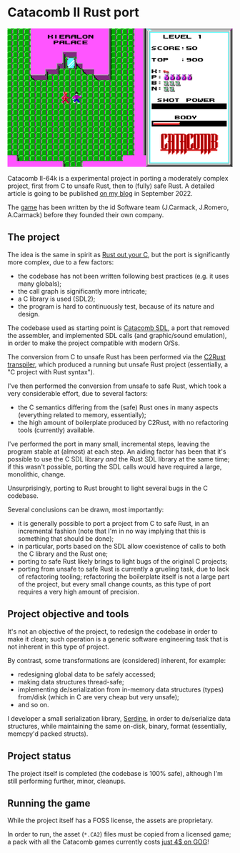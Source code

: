 # Catacomb II Rust port

![Screenshot](/misc/readme_screenshot.png?raw=true)

Catacomb II-64k is a experimental project in porting a moderately complex project, first from C to unsafe Rust, then to (fully) safe Rust. A detailed article is going to be published [on my blog](https://saveriomiroddi.github.io/) in September 2022.

The [game](https://en.wikipedia.org/wiki/Catacomb_(video_game)) has been written by the id Software team (J.Carmack, J.Romero, A.Carmack) before they founded their own company.

## The project

The idea is the same in spirit as [Rust out your C](https://www.youtube.com/watch?v=SKGVItFlK3w), but the port is significantly more complex, due to a few factors:

- the codebase has not been written following best practices (e.g. it uses many globals);
- the call graph is significantly more intricate;
- a C library is used (SDL2);
- the program is hard to continuously test, because of its nature and design.

The codebase used as starting point is [Catacomb SDL](https://github.com/Blzut3/CatacombSDL), a port that removed the assembler, and implemented SDL calls (and graphic/sound emulation), in order to make the project compatible with modern O/Ss.

The conversion from C to unsafe Rust has been performed via the [C2Rust transpiler](https://github.com/immunant/c2rust), which produced a running but unsafe Rust project (essentially, a "C project with Rust syntax").

I've then performed the conversion from unsafe to safe Rust, which took a very considerable effort, due to several factors:

- the C semantics differing from the (safe) Rust ones in many aspects (everything related to memory, essentially);
- the high amount of boilerplate produced by C2Rust, with no refactoring tools (currently) available.

I've performed the port in many small, incremental steps, leaving the program stable at (almost) at each step. An aiding factor has been that it's possible to use the C SDL library *and* the Rust SDL library at the same time; if this wasn't possible, porting the SDL calls would have required a large, monolithic, change.

Unsurprisingly, porting to Rust brought to light several bugs in the C codebase.

Several conclusions can be drawn, most importantly:

- it is generally possible to port a project from C to safe Rust, in an incremental fashion (note that I'm in no way implying that this is something that should be done);
- in particular, ports based on the SDL allow coexistence of calls to both the C library and the Rust one;
- porting to safe Rust likely brings to light bugs of the original C projects;
- porting from unsafe to safe Rust is currently a grueling task, due to lack of refactoring tooling; refactoring the boilerplate itself is not a large part of the project, but every small change counts, as this type of port requires a very high amount of precision.

## Project objective and tools

It's not an objective of the project, to redesign the codebase in order to make it clean; such operation is a generic software engineering task that is not inherent in this type of project.

By contrast, some transformations are (considered) inherent, for example:

- redesigning global data to be safely accessed;
- making data structures thread-safe;
- implementing de/serialization from in-memory data structures (types) from/disk (which in C are very cheap but very unsafe);
- and so on.

I developer a small serialization library, [Serdine](https://github.com/64kramsystem/serdine), in order to de/serialize data structures, while maintaining the same on-disk, binary, format (essentially, memcpy'd packed structs).

## Project status

The project itself is completed (the codebase is 100% safe), although I'm still performing further, minor, cleanups.

## Running the game

While the project itself has a FOSS license, the assets are proprietary.

In order to run, the asset (`*.CA2`) files must be copied from a licensed game; a pack with all the Catacomb games currently costs [just 4$ on GOG](https://www.gog.com/de/game/catacombs_pack)!
